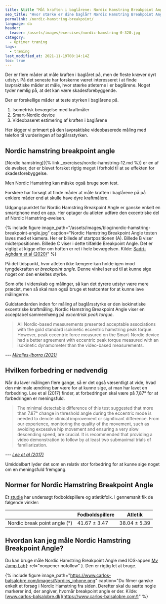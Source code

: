 ```yaml
---
title: &title "Mål kraften i baglårene: Nordic Hamstring Breakpoint Angle"
seo_title: "Hvor stærke er dine baglår? Nordic Hamstring Breakpoint Angle"
permalink: /nordic-hamstring-breakpoint/
language: da
header:
  teaser: /assets/images/exercises/nordic-hamstring-0-320.jpg
category:
  - Optimer træning
tags:
  - træning
last_modified_at: 2021-11-19T08:14:14Z
toc: true
---
```


Der er flere måder at måle kraften i baglåret på, men de fleste kræver dyrt udstyr. På det seneste har forskerne været interesseret i at finde lavpraktiske måder at måle, hvor stærke atleterne i er baglårene. Noget tyder nemlig på, at det kan være skadesforebyggende.

Der er forskellige måder at teste styrken i baglårene på.

1. Isometrisk bevægelse med kraftmåler
2. Smart-Nordic device
3. Videobaseret estimering af kraften i baglårene

Her kigger vi primært på den lavpraktiske videobaserede måling med telefon til vurderingen af baglårsstyrken.

## Nordic hamstring breakpoint angle

[Nordic hamstring]({% link _exercises/nordic-hamstring-12.md %}) er en af de øvelser, der er blevet forsket rigtig meget i forhold til at se effekten for skadesforebyggelse.

Men Nordic Hamstring kan måske også bruge som test.

Forskere har forsøgt at finde måder at måle kraften i baglårene på på enklere måder end at skulle have dyre kraftmålere.

Udgangspunktet for Nordic Hamstring Breakpoint Angle er ganske enkelt en smartphone med en app. Her optager du atleten udføre den excentriske del af Nordic Hamstring-øvelsen.

{% include figure image_path="/assets/images/blog/nordic-hamstring-breakpoint-angle.jpg" caption="Nordic Hamstring Breakpoint Angle testen laves med et kamera. Her er billede af startpositionen (A). Billede B viser midterpositionen. Billede C viser i dette tilfælde Breakpoint Angle. Det er vigtigt at kigge efter om hoften er ret i hele bevægelsen. Kilde: [Sadri-Aghdam et al (2020)](http://www.mltj.online/wp-content/uploads/2020/12/REZAEI-2.pdf)" %}

På det tidspunkt, hvor atleten ikke længere kan holde igen imod tyngdekraften er _breakpoint angle_. Denne vinkel ser ud til at kunne sige noget om den enkeltes styrke.

Som ofte i videnskab og målinger, så kan det dyrere udstyr være mere præcist, men så skal man også bruge et testcenter for at kunne lave målingerne.

Guldstandarden inden for måling af baglårsstyrke er den isokinetiske excentriske kraftmåling. Nordic Hamstring Breakpoint Angle viser en acceptabel sammenhæng på _excentrisk peak torque_.

> All Nordic-based measurements presented acceptable associations with the gold standard isokinetic eccentric hamstring peak torque. However, peak eccentric force measured on the Smart-Nordic device had a better agreement with eccentric peak torque measured with an isokinetic dynamometer than the video-based measurements.

--- <cite>[Miralles-Iborra (2021)](https://www.tandfonline.com/doi/abs/10.1080/17461391.2021.2014984)</cite>

## Hvilken forbedring er nødvendig

Når du laver målingen flere gange, så er det også væsentligt at vide, hvad den minimale ændring bør være for at kunne sige, at man har lavet en forbedring. Lee et al (2017) finder, at forbedringen skal være på 7,87° for at forbedringen er meningsfuld.

> The minimal detectable difference of this test suggested that more than 7.87° change in threshold angle during the eccentric mode is needed to denote clinical improvement or significant difference. From our experience, monitoring the quality of the movement, such as avoiding excessive hip movement and ensuring a very slow descending speed, are crucial. It is recommended that providing a video demonstration to follow by at least two submaximal trials of familiarization.

--- <cite>[Lee et al (2017)](https://www.sciencedirect.com/science/article/pii/S1728869X17300461)</cite>

Umiddelbart lyder det som en relativ stor forbedring for at kunne sige noget om en meningsfuld fremgang.

## Normer for Nordic Hamstring Breakpoint Angle

Et [studie](http://www.mltj.online/wp-content/uploads/2020/12/REZAEI-2.pdf) har undersøgt fodboldspillere og atletikfolk. I gennemsnit fik de følgende vinkler:

| | Fodboldspillere | Atletik |
|-|-|-|
| Nordic break point angle (°) | 41.67 ± 3.47 | 38.04 ± 5.39 |

## Hvordan kan jeg måle Nordic Hamstring Breakpoint Angle?

Du kan bruge måle Nordic Hamstring Breakpoint Angle med IOS-appen [My Jump Lab](https://apps.apple.com/us/app/my-jump-lab/id1554077178){: rel="noopener nofollow" }. Den er rigtig let at bruge.

{% include figure image_path="https://www.carlos-balsalobre.com/images/Nordics_iphone.png" caption="Du filmer ganske enkelt et forsøg i Nordic Hamstring fra siden. Derefter skal du sætte nogle markører ind, der angiver, hvornår breakpoint angle er der. Kilde: [www.carlos-balsalobre.dk](https://www.carlos-balsalobre.com/)" %}
